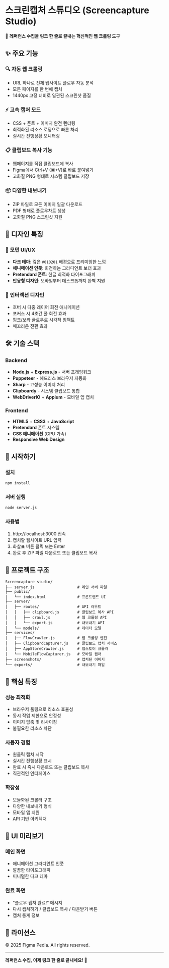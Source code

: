 # 스크린캡처 스튜디오 (Screencapture Studio)

🚀 **레퍼런스 수집을 링크 한 줄로 끝내는 혁신적인 웹 크롤링 도구**

## ✨ 주요 기능

### 🔍 **자동 웹 크롤링**
- URL 하나로 전체 웹사이트 플로우 자동 분석
- 모든 페이지를 한 번에 캡처
- 1440px 고정 너비로 일관된 스크린샷 품질

### ⚡ **고속 캡처 모드**
- CSS + 폰트 + 이미지 완전 렌더링
- 최적화된 리소스 로딩으로 빠른 처리
- 실시간 진행상황 모니터링

### 📋 **클립보드 복사 기능**
- 웹페이지를 직접 클립보드에 복사
- Figma에서 Ctrl+V (⌘+V)로 바로 붙여넣기
- 고화질 PNG 형태로 시스템 클립보드 저장

### 📦 **다양한 내보내기**
- ZIP 파일로 모든 이미지 일괄 다운로드
- PDF 형태로 플로우차트 생성
- 고화질 PNG 스크린샷 지원

## 🎨 디자인 특징

### 🌟 **모던 UI/UX**
- **다크 테마**: 깊은 `#010201` 배경으로 프리미엄한 느낌
- **애니메이션 인풋**: 회전하는 그라디언트 보더 효과
- **Pretendard 폰트**: 한글 최적화 타이포그래피
- **반응형 디자인**: 모바일부터 데스크톱까지 완벽 지원

### 🎯 **인터랙션 디자인**
- 호버 시 다중 레이어 회전 애니메이션
- 포커스 시 4초간 풀 회전 효과
- 핑크/보라 글로우로 시각적 임팩트
- 매끄러운 전환 효과

## 🛠 기술 스택

### **Backend**
- **Node.js** + **Express.js** - 서버 프레임워크
- **Puppeteer** - 헤드리스 브라우저 자동화
- **Sharp** - 고성능 이미지 처리
- **Clipboardy** - 시스템 클립보드 통합
- **WebDriverIO** + **Appium** - 모바일 앱 캡처

### **Frontend**
- **HTML5** + **CSS3** + **JavaScript**
- **Pretendard** 폰트 시스템
- **CSS 애니메이션** (GPU 가속)
- **Responsive Web Design**

## 🚀 시작하기

### 설치
```bash
npm install
```

### 서버 실행
```bash
node server.js
```

### 사용법
1. http://localhost:3000 접속
2. 캡처할 웹사이트 URL 입력
3. 화살표 버튼 클릭 또는 Enter
4. 완료 후 ZIP 파일 다운로드 또는 클립보드 복사

## 📁 프로젝트 구조

```
Screencapture studio/
├── server.js                   # 메인 서버 파일
├── public/
│   └── index.html              # 프론트엔드 UI
├── server/
│   ├── routes/                 # API 라우트
│   │   ├── clipboard.js        # 클립보드 복사 API
│   │   ├── crawl.js            # 웹 크롤링 API
│   │   └── export.js           # 내보내기 API
│   └── models/                 # 데이터 모델
├── services/
│   ├── FlowCrawler.js          # 웹 크롤링 엔진
│   ├── ClipboardCapturer.js    # 클립보드 캡처 서비스
│   ├── AppStoreCrawler.js      # 앱스토어 크롤러
│   └── MobileFlowCapturer.js   # 모바일 캡처
├── screenshots/                # 캡처된 이미지
└── exports/                    # 내보내기 파일
```

## 🎯 핵심 특징

### **성능 최적화**
- 브라우저 풀링으로 리소스 효율성
- 동시 작업 제한으로 안정성
- 이미지 압축 및 리사이징
- 불필요한 리소스 차단

### **사용자 경험**
- 원클릭 캡처 시작
- 실시간 진행상황 표시
- 완료 시 즉시 다운로드 또는 클립보드 복사
- 직관적인 인터페이스

### **확장성**
- 모듈화된 크롤러 구조
- 다양한 내보내기 형식
- 모바일 앱 지원
- API 기반 아키텍처

## 🎨 UI 미리보기

### 메인 화면
- 애니메이션 그라디언트 인풋
- 깔끔한 타이포그래피
- 미니멀한 다크 테마

### 완료 화면  
- "플로우 캡쳐 완료!" 메시지
- 다시 캡쳐하기 / 클립보드 복사 / 다운받기 버튼
- 캡처 통계 정보

## 📄 라이선스

© 2025 Figma Pedia. All rights reserved.

---

**레퍼런스 수집, 이제 링크 한 줄로 끝내세요! 🚀**
